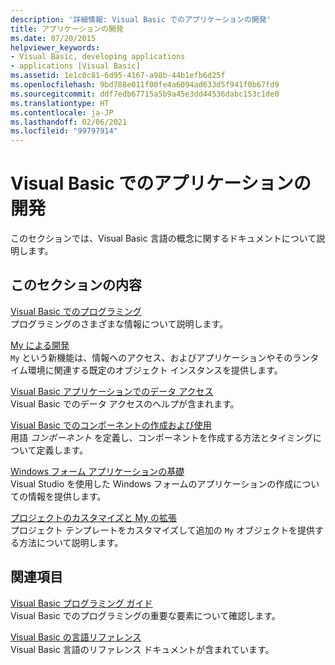 ```yaml
---
description: '詳細情報: Visual Basic でのアプリケーションの開発'
title: アプリケーションの開発
ms.date: 07/20/2015
helpviewer_keywords:
- Visual Basic, developing applications
- applications [Visual Basic]
ms.assetid: 1e1c0c81-6d95-4167-a98b-44b1efb6d25f
ms.openlocfilehash: 9bd788e011f00fe4a6094ad633d5f941f0b67fd9
ms.sourcegitcommit: ddf7edb67715a5b9a45e3dd44536dabc153c1de0
ms.translationtype: HT
ms.contentlocale: ja-JP
ms.lasthandoff: 02/06/2021
ms.locfileid: "99797914"
---
```

# <a name="developing-applications-with-visual-basic"></a>Visual Basic でのアプリケーションの開発

このセクションでは、Visual Basic 言語の概念に関するドキュメントについて説明します。  
  
## <a name="in-this-section"></a>このセクションの内容  

 [Visual Basic でのプログラミング](programming/index.md)  
 プログラミングのさまざまな情報について説明します。  
  
 [My による開発](development-with-my/index.md)  
 `My` という新機能は、情報へのアクセス、およびアプリケーションやそのランタイム環境に関連する既定のオブジェクト インスタンスを提供します。  
  
 [Visual Basic アプリケーションでのデータ アクセス](accessing-data.md)  
 Visual Basic でのデータ アクセスのヘルプが含まれます。  
  
 [Visual Basic でのコンポーネントの作成および使用](creating-and-using-components.md)  
 用語 *コンポーネント* を定義し、コンポーネントを作成する方法とタイミングについて定義します。  
  
 [Windows フォーム アプリケーションの基礎](windows-forms/index.md)  
 Visual Studio を使用した Windows フォームのアプリケーションの作成についての情報を提供します。  
  
 [プロジェクトのカスタマイズと My の拡張](customizing-extending-my/index.md)  
 プロジェクト テンプレートをカスタマイズして追加の `My` オブジェクトを提供する方法について説明します。  
  
## <a name="related-sections"></a>関連項目  

 [Visual Basic プログラミング ガイド](../programming-guide/index.md)  
 Visual Basic でのプログラミングの重要な要素について確認します。  
  
 [Visual Basic の言語リファレンス](../language-reference/index.md)  
 Visual Basic 言語のリファレンス ドキュメントが含まれています。
